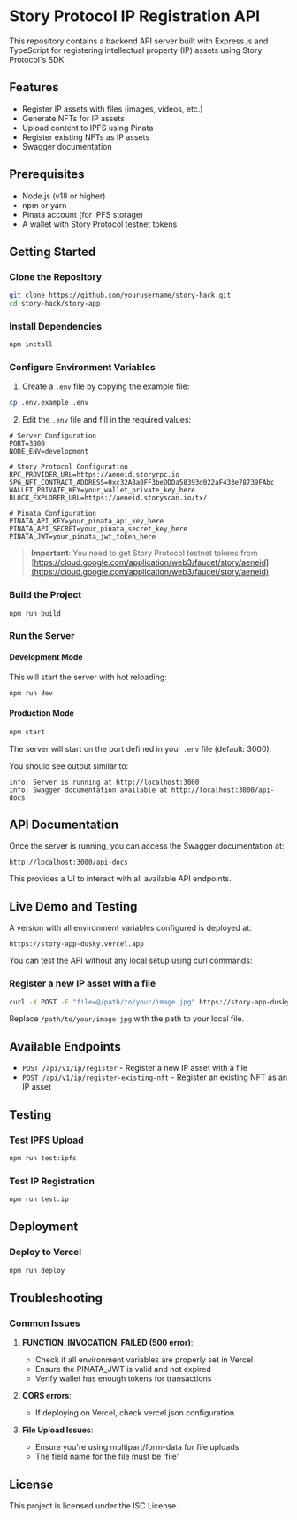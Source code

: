 # Story Protocol IP Registration API

This repository contains a backend API server built with Express.js and TypeScript for registering intellectual property (IP) assets using Story Protocol's SDK.

## Features

- Register IP assets with files (images, videos, etc.)
- Generate NFTs for IP assets
- Upload content to IPFS using Pinata
- Register existing NFTs as IP assets
- Swagger documentation

## Prerequisites

- Node.js (v18 or higher)
- npm or yarn
- Pinata account (for IPFS storage)
- A wallet with Story Protocol testnet tokens

## Getting Started

### Clone the Repository

```bash
git clone https://github.com/yourusername/story-hack.git
cd story-hack/story-app
```

### Install Dependencies

```bash
npm install
```

### Configure Environment Variables

1. Create a `.env` file by copying the example file:

```bash
cp .env.example .env
```

2. Edit the `.env` file and fill in the required values:

```
# Server Configuration
PORT=3000
NODE_ENV=development

# Story Protocol Configuration
RPC_PROVIDER_URL=https://aeneid.storyrpc.io
SPG_NFT_CONTRACT_ADDRESS=0xc32A8a0FF3beDDDa58393d022aF433e78739FAbc
WALLET_PRIVATE_KEY=your_wallet_private_key_here
BLOCK_EXPLORER_URL=https://aeneid.storyscan.io/tx/

# Pinata Configuration
PINATA_API_KEY=your_pinata_api_key_here
PINATA_API_SECRET=your_pinata_secret_key_here
PINATA_JWT=your_pinata_jwt_token_here
```

> **Important**: You need to get Story Protocol testnet tokens from [https://cloud.google.com/application/web3/faucet/story/aeneid](https://cloud.google.com/application/web3/faucet/story/aeneid)

### Build the Project

```bash
npm run build
```

### Run the Server

#### Development Mode

This will start the server with hot reloading:

```bash
npm run dev
```

#### Production Mode

```bash
npm start
```

The server will start on the port defined in your `.env` file (default: 3000).

You should see output similar to:
```
info: Server is running at http://localhost:3000
info: Swagger documentation available at http://localhost:3000/api-docs
```

## API Documentation

Once the server is running, you can access the Swagger documentation at:

```
http://localhost:3000/api-docs
```

This provides a UI to interact with all available API endpoints.

## Live Demo and Testing

A version with all environment variables configured is deployed at:

```
https://story-app-dusky.vercel.app
```

You can test the API without any local setup using curl commands:

### Register a new IP asset with a file

```bash
curl -X POST -F "file=@/path/to/your/image.jpg" https://story-app-dusky.vercel.app/api/v1/ip/register
```

Replace `/path/to/your/image.jpg` with the path to your local file.

## Available Endpoints

- `POST /api/v1/ip/register` - Register a new IP asset with a file
- `POST /api/v1/ip/register-existing-nft` - Register an existing NFT as an IP asset

## Testing

### Test IPFS Upload

```bash
npm run test:ipfs
```

### Test IP Registration

```bash
npm run test:ip
```

## Deployment

### Deploy to Vercel

```bash
npm run deploy
```

## Troubleshooting

### Common Issues

1. **FUNCTION_INVOCATION_FAILED (500 error)**:
   - Check if all environment variables are properly set in Vercel
   - Ensure the PINATA_JWT is valid and not expired
   - Verify wallet has enough tokens for transactions

2. **CORS errors**:
   - If deploying on Vercel, check vercel.json configuration

3. **File Upload Issues**:
   - Ensure you're using multipart/form-data for file uploads
   - The field name for the file must be 'file'

## License

This project is licensed under the ISC License.
